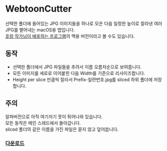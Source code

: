 # WebtoonCutter
선택한 폴더에 들어있는 JPG 이미지들을 하나로 모은 다음 일정한 높이로 잘라낸 여러 JPG를 뱉어내는 macOS용 앱입니다.  
[호랑 작가님이 배포하는 프로그램](https://studiohorang.blog.me/120130841009)의 맥용 버전이라고 볼 수도 있습니다.  

## 동작
 - 선택한 폴더에서 JPG 파일들을 추려서 이름 오름차순으로 보여줍니다.
 - 모든 이미지를 세로로 이어붙힌 다음 Width를 기준으로 리사이즈합니다.
 - Height per slice 만큼씩 잘라서 Prefix-일련번호.jpg를 sliced 하위 폴더에 저장합니다.

## 주의
알파버전으로 아직 여기저기 못이 튀어나와 있습니다.  
모든 동작은 메인 스레드에서 돌아갑니다.  
sliced 폴더의 같은 이름을 가진 파일은 묻지 않고 덮어씁니다.  

### [다운로드](https://mediaetc.s3.amazonaws.com/WebtoonCutter.zip)